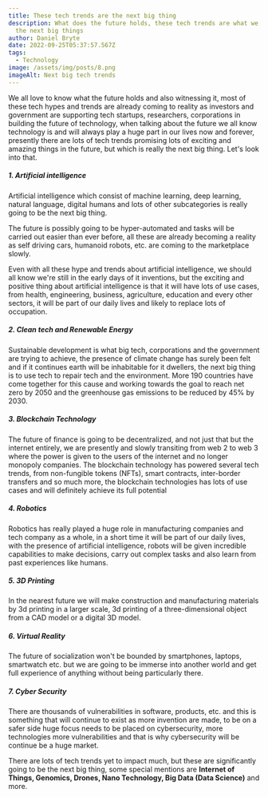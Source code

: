 ```yaml
---
title: These tech trends are the next big thing
description: What does the future holds, these tech trends are what we will call
  the next big things
author: Daniel Bryte
date: 2022-09-25T05:37:57.567Z
tags:
  - Technology
image: /assets/img/posts/8.png
imageAlt: Next big tech trends
---
```

We all love to know what the future holds and also witnessing it, most of these tech hypes and trends are already coming to reality as investors and government are supporting tech startups, researchers, corporations in building the future of technology, when talking about the future we all know technology is and will always play a huge part in our lives now and forever, presently there are lots of tech trends promising lots of exciting and amazing things in the future, but which is really the next big thing. Let's look into that.

##### 1. Artificial intelligence 

Artificial intelligence which consist of machine learning, deep learning, natural language, digital humans and lots of other subcategories is really going to be the next big thing.

The future is possibly going to be hyper-automated and tasks will be carried out easier than ever before, all these are already becoming a reality as self driving cars, humanoid robots, etc. are coming to the marketplace slowly.

Even with all these hype and trends about artificial intelligence, we should all know we're still in the early days of it inventions, but the exciting and positive thing about artificial intelligence is that it will have lots of use cases, from health, engineering, business, agriculture, education and every other sectors, it will be part of our daily lives and likely to replace lots of occupation.

##### 2. Clean tech and Renewable Energy

Sustainable development is what big tech, corporations and the government are trying to achieve, the presence of climate change has surely been felt and if it continues earth will be inhabitable for it dwellers, the next big thing is to use tech to repair tech and the environment. More 190 countries have come together for this cause and working towards the goal to reach net zero by 2050 and the greenhouse gas emissions to be reduced by 45% by 2030.

##### 3. Blockchain Technology

The future of finance is going to be decentralized, and not just that but the internet entirely, we are presently and slowly transiting from web 2 to web 3 where the power is given to the users of the internet and no longer monopoly companies. The blockchain technology has powered several tech trends, from non-fungible tokens (NFTs), smart contracts, inter-border transfers and so much more, the blockchain technologies has lots of use cases and will definitely achieve its full potential

##### 4. Robotics

Robotics has really played a huge role in manufacturing companies and tech company as a whole, in a short time it will be part of our daily lives, with the presence of artificial intelligence, robots will be given incredible capabilities to make decisions, carry out complex tasks and also learn from past experiences like humans.

##### 5. 3D Printing

In the nearest future we will make construction and manufacturing materials by 3d printing in a larger scale, 3d printing of a three-dimensional object from a CAD model or a digital 3D model.

##### 6. Virtual Reality

The future of socialization won't be bounded by smartphones, laptops, smartwatch etc. but we are going to be immerse into another world and get full experience of anything without being particularly there.

##### 7. Cyber Security

There are thousands of vulnerabilities in software, products, etc. and this is something that will continue to exist as more invention are made, to be on a safer side huge focus needs to be placed on cybersecurity, more technologies more vulnerabilities and that is why cybersecurity will be continue be a huge market.

There are lots of tech trends yet to impact much, but these are significantly going to be the next big thing, some special mentions are **Internet of Things, Genomics, Drones, Nano Technology, Big Data (Data Science)** and more.